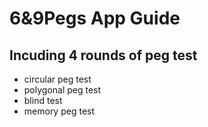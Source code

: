 # 6&9Pegs App Guide
## Incuding 4 rounds of peg test
* circular peg test
* polygonal peg test
* blind test
* memory peg test
